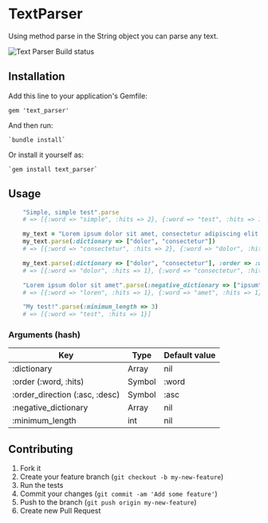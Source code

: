 # TextParser

Using method parse in the String object you can parse any text.

![Text Parser Build status](https://secure.travis-ci.org/fpaula/text_parser.png)

## Installation


Add this line to your application's Gemfile:

    gem 'text_parser'

And then run:

    `bundle install`

Or install it yourself as:

    `gem install text_parser`

## Usage
```ruby
    "Simple, simple test".parse
    # => [{:word => "simple", :hits => 2}, {:word => "test", :hits => 1}]
```
```ruby
    my_text = "Lorem ipsum dolor sit amet, consectetur adipiscing elit. Pellentesque pretium consectetur."
    my_text.parse(:dictionary => ["dolor", "consectetur"])
    # => [{:word => "consectetur", :hits => 2}, {:word => "dolor", :hits => 1}]
```
```ruby
    my_text.parse(:dictionary => ["dolor", "consectetur"], :order => :word, :order_direction => :desc)
    # => [{:word => "dolor", :hits => 1}, {:word => "consectetur", :hits => 2}]
```
```ruby
    "Lorem ipsum dolor sit amet".parse(:negative_dictionary => ["ipsum", "dolor", "sit"])
    # => [{:word => "loren", :hits => 1}, {:word => "amet", :hits => 1}]
```
```ruby
    "My test!".parse(:minimum_length => 3)
    # => [{:word => "test", :hits => 1}]
```

### Arguments (hash)
| Key                             | Type   | Default value |
| ------------------------------- | ------ | ------------- |
| :dictionary                     | Array  | nil           |
| :order (:word, :hits)           | Symbol | :word         |
| :order_direction (:asc, :desc)  | Symbol | :asc          |
| :negative_dictionary            | Array  | nil           |
| :minimum_length                 | int    | nil           |


## Contributing

1. Fork it
2. Create your feature branch (`git checkout -b my-new-feature`)
3. Run the tests
4. Commit your changes (`git commit -am 'Add some feature'`)
5. Push to the branch (`git push origin my-new-feature`)
6. Create new Pull Request
